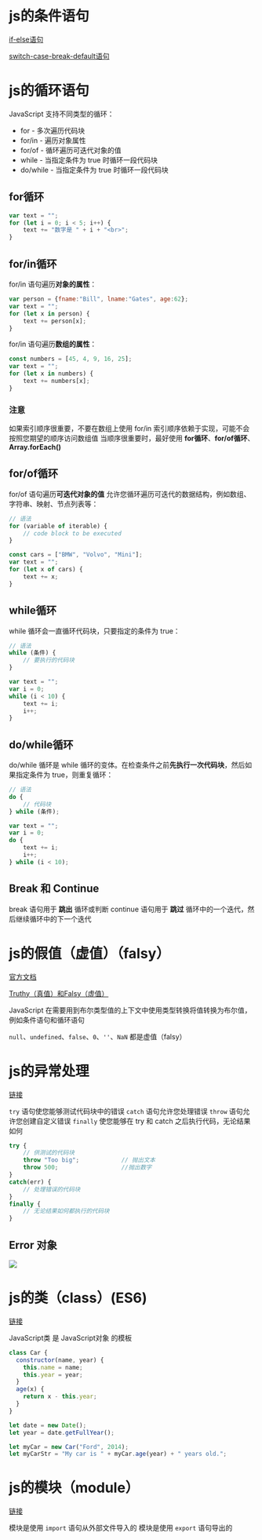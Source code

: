 # js的条件语句

[if-else语句](https://www.w3school.com.cn/js/js_if_else.asp)

[switch-case-break-default语句](https://www.w3school.com.cn/js/js_switch.asp)

# js的循环语句

JavaScript 支持不同类型的循环：
- for - 多次遍历代码块
- for/in - 遍历对象属性
- for/of - 循环遍历可迭代对象的值
- while - 当指定条件为 true 时循环一段代码块
- do/while - 当指定条件为 true 时循环一段代码块

## for循环

```js
var text = "";
for (let i = 0; i < 5; i++) {
    text += "数字是 " + i + "<br>";
}
```

## for/in循环

for/in 语句遍历**对象的属性**：
```js
var person = {fname:"Bill", lname:"Gates", age:62}; 
var text = "";
for (let x in person) {
    text += person[x];
}
```

for/in 语句遍历**数组的属性**：
```js
const numbers = [45, 4, 9, 16, 25];
var text = "";
for (let x in numbers) {
    text += numbers[x];
}
```

### 注意

如果索引顺序很重要，不要在数组上使用 for/in
索引顺序依赖于实现，可能不会按照您期望的顺序访问数组值
当顺序很重要时，最好使用 **for循环**、**for/of循环**、**Array.forEach()**

## for/of循环

for/of 语句遍历**可迭代对象的值**
允许您循环遍历可迭代的数据结构，例如数组、字符串、映射、节点列表等：
```js
// 语法
for (variable of iterable) {
    // code block to be executed
}

const cars = ["BMW", "Volvo", "Mini"];
var text = "";
for (let x of cars) {
    text += x;
}
```

## while循环

while 循环会一直循环代码块，只要指定的条件为 true：
```js
// 语法
while (条件) {
    // 要执行的代码块
}

var text = "";
var i = 0;
while (i < 10) {
    text += i;
    i++;
}
```

## do/while循环

do/while 循环是 while 循环的变体。在检查条件之前**先执行一次代码块**，然后如果指定条件为 true，则重复循环：
```js
// 语法
do {
    // 代码块
} while (条件);

var text = "";
var i = 0;
do {
    text += i;
    i++;
} while (i < 10);
```

## Break 和 Continue

break 语句用于 **跳出** 循环或判断
continue 语句用于 **跳过** 循环中的一个迭代，然后继续循环中的下一个迭代

# js的假值（虚值）（falsy）

[官方文档](https://developer.mozilla.org/zh-CN/docs/Glossary/Falsy)

[Truthy（真值）和Falsy（虚值）](https://blog.csdn.net/weixin_44231544/article/details/124816536)

JavaScript 在需要用到布尔类型值的上下文中使用类型转换将值转换为布尔值，例如条件语句和循环语句

`null`、`undefined`、`false`、`0`、`''`、`NaN` 都是虚值（falsy）

# js的异常处理

[链接](https://www.w3school.com.cn/js/js_errors.asp)

`try` 语句使您能够测试代码块中的错误
`catch` 语句允许您处理错误
`throw` 语句允许您创建自定义错误
`finally` 使您能够在 try 和 catch 之后执行代码，无论结果如何

```js
try {
    // 供测试的代码块
    throw "Too big";            // 抛出文本
    throw 500;                  //抛出数字
}
catch(err) {
    // 处理错误的代码块
} 
finally {
    // 无论结果如何都执行的代码块
}
```

## Error 对象

![](resources/2024-09-21-15-10-18.png)

# js的类（class）(ES6)

[链接](https://www.w3school.com.cn/js/js_classes.asp)

JavaScript类 是 JavaScript对象 的模板

```js
class Car {
  constructor(name, year) {
    this.name = name;
    this.year = year;
  }
  age(x) {
    return x - this.year;
  }
}

let date = new Date();
let year = date.getFullYear();

let myCar = new Car("Ford", 2014);
let myCarStr = "My car is " + myCar.age(year) + " years old.";
```

# js的模块（module）

[链接](https://www.w3school.com.cn/js/js_modules.asp)

模块是使用 `import` 语句从外部文件导入的
模块是使用 `export` 语句导出的


